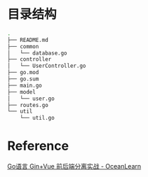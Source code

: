 # 目录结构

```bash
.
├── README.md
├── common
│   └── database.go
├── controller
│   └── UserController.go
├── go.mod
├── go.sum
├── main.go
├── model
│   └── user.go
├── routes.go
└── util
    └── util.go

```

# Reference

[Go语言 Gin+Vue 前后端分离实战 - OceanLearn
](https://www.bilibili.com/video/BV1CE411H7bQ?p=1)